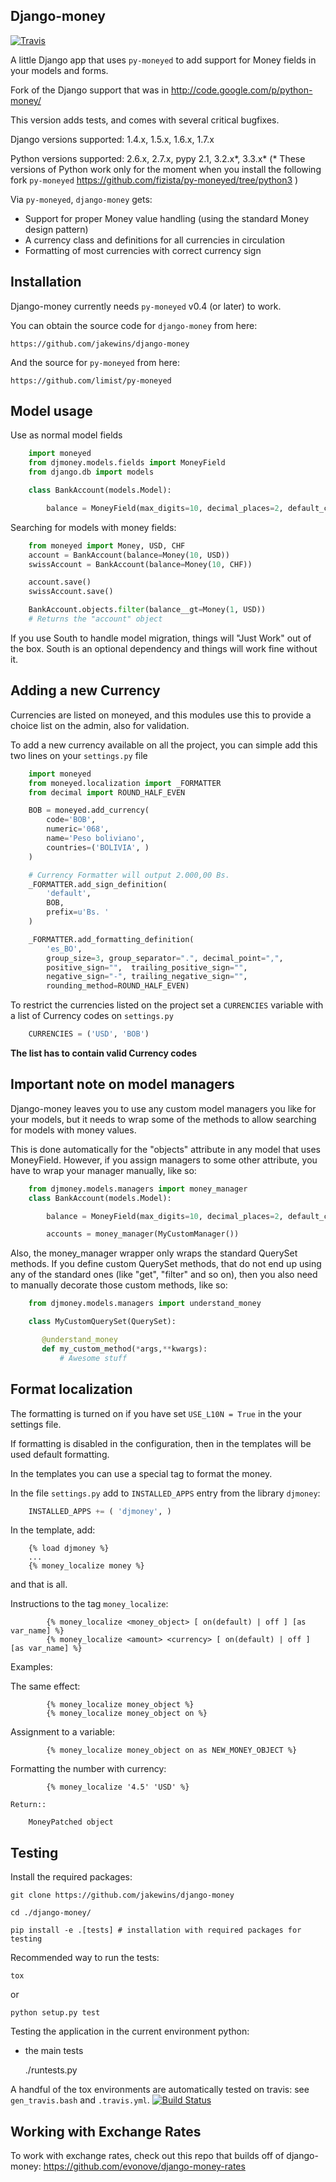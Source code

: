 Django-money
-----------

[![Travis](https://travis-ci.org/django-money/django-money.svg)](https://travis-ci.org/django-money/django-money)

A little Django app that uses `py-moneyed` to add support for Money fields in your models and forms.

Fork of the Django support that was in http://code.google.com/p/python-money/

This version adds tests, and comes with several critical bugfixes.

Django versions supported: 1.4.x, 1.5.x, 1.6.x, 1.7.x

Python versions supported: 2.6.x, 2.7.x, pypy 2.1, 3.2.x\*, 3.3.x\*
(* These versions of Python work only for the moment when you install the following
   fork `py-moneyed`  https://github.com/fizista/py-moneyed/tree/python3 )

Via `py-moneyed`, `django-money` gets:

 * Support for proper Money value handling (using the standard Money design pattern)
 * A currency class and definitions for all currencies in circulation
 * Formatting of most currencies with correct currency sign


Installation
------------

Django-money currently needs `py-moneyed` v0.4 (or later) to work.

You can obtain the source code for `django-money` from here:

    https://github.com/jakewins/django-money

And the source for `py-moneyed` from here:

    https://github.com/limist/py-moneyed

Model usage
-----

Use as normal model fields

```python
    import moneyed
    from djmoney.models.fields import MoneyField
    from django.db import models

    class BankAccount(models.Model):

        balance = MoneyField(max_digits=10, decimal_places=2, default_currency='USD')
```


Searching for models with money fields:

```python
    from moneyed import Money, USD, CHF
    account = BankAccount(balance=Money(10, USD))
    swissAccount = BankAccount(balance=Money(10, CHF))

    account.save()
    swissAccount.save()

    BankAccount.objects.filter(balance__gt=Money(1, USD))
    # Returns the "account" object
```

If you use South to handle model migration, things will "Just Work" out of the box.
South is an optional dependency and things will work fine without it.

Adding a new Currency
---------------------

Currencies are listed on moneyed, and this modules use this to provide a choice
list on the admin, also for validation.

To add a new currency available on all the project, you can simple add this two
lines on your `settings.py` file

```python
    import moneyed
    from moneyed.localization import _FORMATTER
    from decimal import ROUND_HALF_EVEN

    BOB = moneyed.add_currency(
        code='BOB',
        numeric='068',
        name='Peso boliviano',
        countries=('BOLIVIA', )
    )

    # Currency Formatter will output 2.000,00 Bs.
    _FORMATTER.add_sign_definition(
        'default',
        BOB,
        prefix=u'Bs. '
    )

    _FORMATTER.add_formatting_definition(
        'es_BO',
        group_size=3, group_separator=".", decimal_point=",",
        positive_sign="",  trailing_positive_sign="",
        negative_sign="-", trailing_negative_sign="",
        rounding_method=ROUND_HALF_EVEN)
```


To restrict the currencies listed on the project set a `CURRENCIES` variable with
a list of Currency codes on `settings.py`

```python
    CURRENCIES = ('USD', 'BOB')
```



**The list has to contain valid Currency codes**

Important note on model managers
--------------------------------

Django-money leaves you to use any custom model managers you like for your models, but it needs to
wrap some of the methods to allow searching for models with money values.

This is done automatically for the "objects" attribute in any model that uses MoneyField. However,
if you assign managers to some other attribute, you have to wrap your manager manually, like so:

```python
    from djmoney.models.managers import money_manager
    class BankAccount(models.Model):

        balance = MoneyField(max_digits=10, decimal_places=2, default_currency='USD')

        accounts = money_manager(MyCustomManager())
```

Also, the money_manager wrapper only wraps the standard QuerySet methods. If you define custom
QuerySet methods, that do not end up using any of the standard ones (like "get", "filter" and so on), then
you also need to manually decorate those custom methods, like so:

```python
    from djmoney.models.managers import understand_money

    class MyCustomQuerySet(QuerySet):

       @understand_money
       def my_custom_method(*args,**kwargs):
           # Awesome stuff
```

Format localization
--------------------------------

The formatting is turned on if you have set `USE_L10N = True` in the your settings file.

If formatting is disabled in the configuration, then in the templates will be used default formatting.

In the templates you can use a special tag to format the money.

In the file `settings.py` add to `INSTALLED_APPS` entry from the library `djmoney`:

```python
    INSTALLED_APPS += ( 'djmoney', )
```

In the template, add:

```
	{% load djmoney %}
	...
	{% money_localize money %}
```

and that is all.

Instructions to the tag `money_localize`:

```
        {% money_localize <money_object> [ on(default) | off ] [as var_name] %}
        {% money_localize <amount> <currency> [ on(default) | off ] [as var_name] %}
```

Examples:

The same effect:

```
        {% money_localize money_object %}
        {% money_localize money_object on %}
```

Assignment to a variable:

```
        {% money_localize money_object on as NEW_MONEY_OBJECT %}
```

Formatting the number with currency:

```
        {% money_localize '4.5' 'USD' %}
```

    Return::

        MoneyPatched object


Testing
--------------------------------

Install the required packages:

	git clone https://github.com/jakewins/django-money

	cd ./django-money/

	pip install -e .[tests] # installation with required packages for testing

Recommended way to run the tests:

	tox

or

	python setup.py test


Testing the application in the current environment python:

 * the main tests

	./runtests.py

A handful of the tox environments are automatically tested on travis: see `gen_travis.bash` and `.travis.yml`.
[![Build Status](https://travis-ci.org/ashleyh/django-money.png?branch=master)](https://travis-ci.org/ashleyh/django-money)

Working with Exchange Rates
---------------------------

To work with exchange rates, check out this repo that builds off of django-money: https://github.com/evonove/django-money-rates
